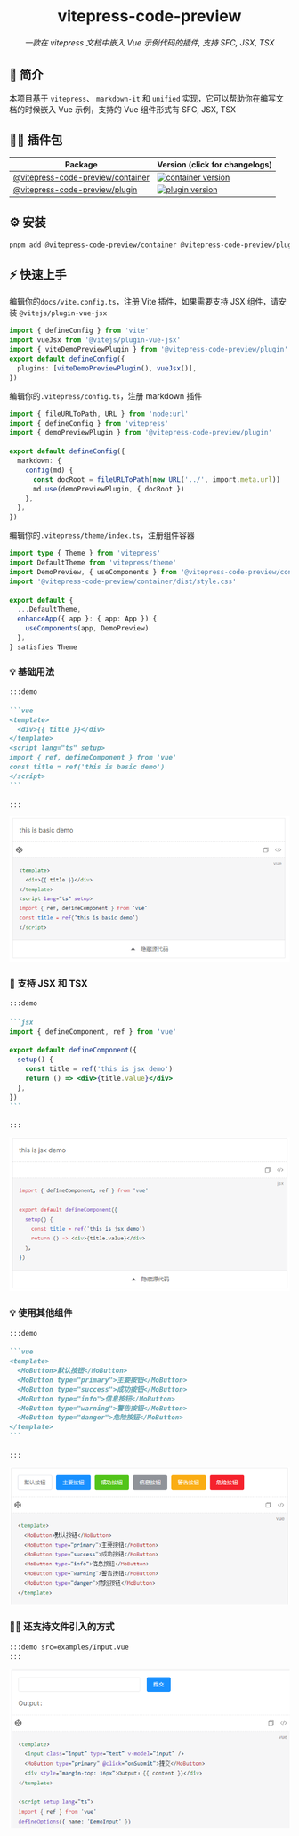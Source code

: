 <div align="center">
	<h1 style="margin:10px">vitepress-code-preview</h1>
	<h6 align="center">一款在 vitepress 文档中嵌入 Vue 示例代码的插件, 支持 SFC, JSX, TSX</h6>
</div>

## 🎉 简介

本项目基于 `vitepress`、 `markdown-it` 和 `unified` 实现，它可以帮助你在编写文档的时候嵌入 Vue 示例，支持的 Vue 组件形式有 SFC, JSX, TSX

## 🏄‍♂️ 插件包

| Package                                      | Version (click for changelogs)                                                                       |
| -------------------------------------------- | ---------------------------------------------------------------------------------------------------- |
| [@vitepress-code-preview/container](./)      | [![container version](https://badgen.net/npm/v/@vitepress-code-preview/container)](CHANGELOG.md)     |
| [@vitepress-code-preview/plugin](../plugin/) | [![plugin version](https://badgen.net/npm/v/@vitepress-code-preview/plugin)](../plugin/CHANGELOG.md) |

## ⚙️ 安装

```sh
pnpm add @vitepress-code-preview/container @vitepress-code-preview/plugin
```

## ⚡ 快速上手

编辑你的`docs/vite.config.ts`，注册 Vite 插件，如果需要支持 JSX 组件，请安装 `@vitejs/plugin-vue-jsx`

```ts
import { defineConfig } from 'vite'
import vueJsx from '@vitejs/plugin-vue-jsx'
import { viteDemoPreviewPlugin } from '@vitepress-code-preview/plugin'
export default defineConfig({
  plugins: [viteDemoPreviewPlugin(), vueJsx()],
})
```

编辑你的`.vitepress/config.ts`，注册 markdown 插件

```ts
import { fileURLToPath, URL } from 'node:url'
import { defineConfig } from 'vitepress'
import { demoPreviewPlugin } from '@vitepress-code-preview/plugin'

export default defineConfig({
  markdown: {
    config(md) {
      const docRoot = fileURLToPath(new URL('../', import.meta.url))
      md.use(demoPreviewPlugin, { docRoot })
    },
  },
})
```

编辑你的`.vitepress/theme/index.ts`，注册组件容器

```ts
import type { Theme } from 'vitepress'
import DefaultTheme from 'vitepress/theme'
import DemoPreview, { useComponents } from '@vitepress-code-preview/container'
import '@vitepress-code-preview/container/dist/style.css'

export default {
  ...DefaultTheme,
  enhanceApp({ app }: { app: App }) {
    useComponents(app, DemoPreview)
  },
} satisfies Theme
```

### 💡 基础用法

````md
:::demo

```vue
<template>
  <div>{{ title }}</div>
</template>
<script lang="ts" setup>
import { ref, defineComponent } from 'vue'
const title = ref('this is basic demo')
</script>
```

:::
````

![basic-demo](./assets/basic-demo.png)

### 💪 支持 JSX 和 TSX

````md
:::demo

```jsx
import { defineComponent, ref } from 'vue'

export default defineComponent({
  setup() {
    const title = ref('this is jsx demo')
    return () => <div>{title.value}</div>
  },
})
```

:::
````

![support-jsx-tsx](./assets/support-jsx-tsx.png)

### 💡 使用其他组件

````md
:::demo

```vue
<template>
  <MoButton>默认按钮</MoButton>
  <MoButton type="primary">主要按钮</MoButton>
  <MoButton type="success">成功按钮</MoButton>
  <MoButton type="info">信息按钮</MoButton>
  <MoButton type="warning">警告按钮</MoButton>
  <MoButton type="danger">危险按钮</MoButton>
</template>
```

:::
````

![other-component](./assets/other-component.png)

### 🐱‍👤 还支持文件引入的方式

```md
:::demo src=examples/Input.vue
:::
```

![use-file](./assets/use-file.png)
